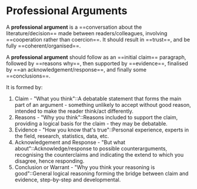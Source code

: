 # Professional Arguments

A **professional argument** is a ==conversation about the literature/decision== made between readers/colleagues, involving ==cooperation rather than coercion==. It should result in ==trust==, and be fully ==coherent/organised==.

A **professional argument** should follow as an ==initial claim== paragraph, followed by ==reasons why==, then supported by ==evidence==, finalised by ==an acknowledgement/response==, and finally some ==conclusions==.

It is formed by:

1. Claim - "What you think"::A debatable statement that forms the main part of an argument - something unlikely to accept without good reason, intended to make the reader think/act differently.
2. Reasons - "Why you think"::Reasons included to support the claim, providing a logical basis for the claim - they may be debatable.
3. Evidence - "How you know that's true"::Personal experience, experts in the field, research, statistics, data, etc.
4. Acknowledgement and Response - "But what about"::Acknowledge/response to possible counterarguments, recognising the counterclaims and indicating the extend to which you disagree, hence responding.
5. Conclusion or Warrant - "Why you think your reasoning is good"::General logical reasoning forming the bridge between claim and evidence, step-by-step and developmental.
